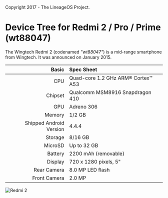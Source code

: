 Copyright 2017 - The LineageOS Project.

Device Tree for Redmi 2 / Pro / Prime (wt88047)
===============================================

The Wingtech Redmi 2 (codenamed _"wt88047"_) is a mid-range smartphone from Wingtech.
It was announced on January 2015.

Basic   | Spec Sheet
-------:|:-------------------------
CPU     | Quad-core 1.2 GHz ARM® Cortex™ A53
Chipset | Qualcomm MSM8916 Snapdragon 410
GPU     | Adreno 306
Memory  | 1/2 GB
Shipped Android Version | 4.4.4
Storage | 8/16 GB
MicroSD | Up to 32 GB
Battery | 2200 mAh (removable)
Display | 720 x 1280 pixels, 5"
Rear Camera | 8.0 MP LED flash
Front Camera | 2.0 MP

![Redmi 2](http://cdn.gadgets360.com/content/assets/products/xiaomi-redmi-2-2248_480X960_1439192736.jpg "Redmi 2 / Pro / Prime in an array of colors")
